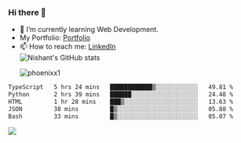 ### Hi there 👋

<!--
**phoenixx1/phoenixx1** is a ✨ _special_ ✨ repository because its `README.md` (this file) appears on your GitHub profile.

Here are some ideas to get you started:

- 🔭 I’m currently working on ...
- 🌱 I’m currently learning ...
- 👯 I’m looking to collaborate on ...
- 🤔 I’m looking for help with ...
- 💬 Ask me about ...
- 📫 How to reach me: ...
- 😄 Pronouns: ...
- ⚡ Fun fact: ...
-->
- 🌱 I’m currently learning Web Development.
- My Portfolio: [Portfolio](https://phoenixx1.github.io/)
- 📫 How to reach me: [LinkedIn](https://www.linkedin.com/in/nishant-saxena-2609/)  
![Nishant's GitHub stats](https://github-readme-stats.vercel.app/api?username=phoenixx1&count_private=true)<p><img align="center" src="https://github-readme-streak-stats.herokuapp.com/?user=phoenixx1&" alt="phoenixx1" /></p>  
<!--START_SECTION:waka-->

```txt
TypeScript   5 hrs 24 mins   ████████████▒░░░░░░░░░░░░   49.81 %
Python       2 hrs 39 mins   ██████░░░░░░░░░░░░░░░░░░░   24.48 %
HTML         1 hr 28 mins    ███▒░░░░░░░░░░░░░░░░░░░░░   13.63 %
JSON         38 mins         █▒░░░░░░░░░░░░░░░░░░░░░░░   05.88 %
Bash         33 mins         █▒░░░░░░░░░░░░░░░░░░░░░░░   05.07 %
```

<!--END_SECTION:waka-->

![](https://komarev.com/ghpvc/?username=phoenixx1&style=plastic)

<!-- ![Visitor Count](https://profile-counter.glitch.me/phoenixx1/count.svg) -->
